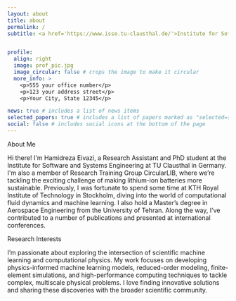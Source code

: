```yaml
---
layout: about
title: about
permalink: /
subtitle: <a href='https://www.isse.tu-clausthal.de/'>Institute for Software and Systems Engineering</a>, Clausthal University of Technology.


profile:
  align: right
  image: prof_pic.jpg
  image_circular: false # crops the image to make it circular
  more_info: >
    <p>555 your office number</p>
    <p>123 your address street</p>
    <p>Your City, State 12345</p>

news: true # includes a list of news items
selected_papers: true # includes a list of papers marked as "selected={true}"
social: false # includes social icons at the bottom of the page
---
```


<p>About Me<p>

Hi there! I'm Hamidreza Eivazi, a Research Assistant and PhD student at the Institute for Software and Systems Engineering at TU Clausthal in Germany. I'm also a member of Research Training Group CircularLIB, where we’re tackling the exciting challenge of making lithium-ion batteries more sustainable. Previously, I was fortunate to spend some time at KTH Royal Institute of Technology in Stockholm, diving into the world of computational fluid dynamics and machine learning. I also hold a Master’s degree in Aerospace Engineering from the University of Tehran. Along the way, I’ve contributed to a number of publications and presented at international conferences.

<p>Research Interests<p>

I’m passionate about exploring the intersection of scientific machine learning and computational physics. My work focuses on developing physics-informed machine learning models, reduced-order modeling, finite-element simulations, and high-performance computing techniques to tackle complex, multiscale physical problems. I love finding innovative solutions and sharing these discoveries with the broader scientific community.
